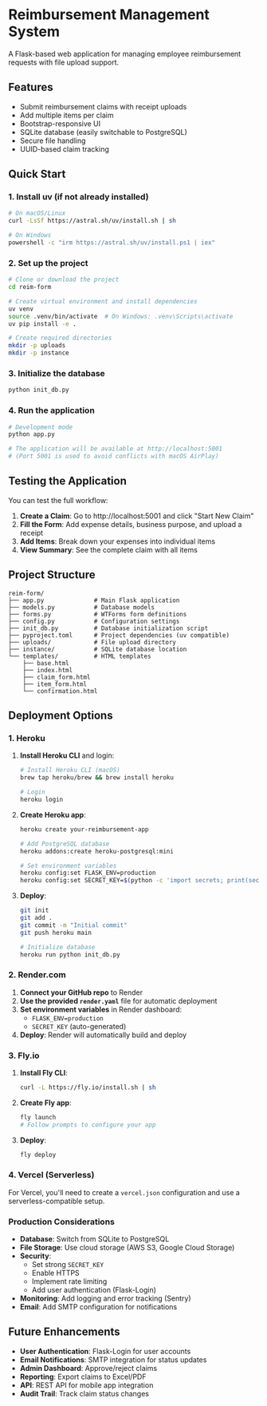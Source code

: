 # Reimbursement Management System

A Flask-based web application for managing employee reimbursement requests with file upload support.

## Features

- Submit reimbursement claims with receipt uploads
- Add multiple items per claim
- Bootstrap-responsive UI
- SQLite database (easily switchable to PostgreSQL)
- Secure file handling
- UUID-based claim tracking

## Quick Start

### 1. Install uv (if not already installed)

```bash
# On macOS/Linux
curl -LsSf https://astral.sh/uv/install.sh | sh

# On Windows
powershell -c "irm https://astral.sh/uv/install.ps1 | iex"
```

### 2. Set up the project

```bash
# Clone or download the project
cd reim-form

# Create virtual environment and install dependencies
uv venv
source .venv/bin/activate  # On Windows: .venv\Scripts\activate
uv pip install -e .

# Create required directories
mkdir -p uploads
mkdir -p instance
```

### 3. Initialize the database

```bash
python init_db.py
```

### 4. Run the application

```bash
# Development mode
python app.py

# The application will be available at http://localhost:5001
# (Port 5001 is used to avoid conflicts with macOS AirPlay)
```

## Testing the Application

You can test the full workflow:

1. **Create a Claim**: Go to http://localhost:5001 and click "Start New Claim"
2. **Fill the Form**: Add expense details, business purpose, and upload a receipt
3. **Add Items**: Break down your expenses into individual items
4. **View Summary**: See the complete claim with all items

## Project Structure

```
reim-form/
├── app.py              # Main Flask application
├── models.py           # Database models
├── forms.py            # WTForms form definitions
├── config.py           # Configuration settings
├── init_db.py          # Database initialization script
├── pyproject.toml      # Project dependencies (uv compatible)
├── uploads/            # File upload directory
├── instance/           # SQLite database location
└── templates/          # HTML templates
    ├── base.html
    ├── index.html
    ├── claim_form.html
    ├── item_form.html
    └── confirmation.html
```

## Deployment Options

### 1. Heroku

1. **Install Heroku CLI** and login:
   ```bash
   # Install Heroku CLI (macOS)
   brew tap heroku/brew && brew install heroku
   
   # Login
   heroku login
   ```

2. **Create Heroku app**:
   ```bash
   heroku create your-reimbursement-app
   
   # Add PostgreSQL database
   heroku addons:create heroku-postgresql:mini
   
   # Set environment variables
   heroku config:set FLASK_ENV=production
   heroku config:set SECRET_KEY=$(python -c 'import secrets; print(secrets.token_hex(16))')
   ```

3. **Deploy**:
   ```bash
   git init
   git add .
   git commit -m "Initial commit"
   git push heroku main
   
   # Initialize database
   heroku run python init_db.py
   ```

### 2. Render.com

1. **Connect your GitHub repo** to Render
2. **Use the provided `render.yaml`** file for automatic deployment
3. **Set environment variables** in Render dashboard:
   - `FLASK_ENV=production`
   - `SECRET_KEY` (auto-generated)
4. **Deploy**: Render will automatically build and deploy

### 3. Fly.io

1. **Install Fly CLI**:
   ```bash
   curl -L https://fly.io/install.sh | sh
   ```

2. **Create Fly app**:
   ```bash
   fly launch
   # Follow prompts to configure your app
   ```

3. **Deploy**:
   ```bash
   fly deploy
   ```

### 4. Vercel (Serverless)

For Vercel, you'll need to create a `vercel.json` configuration and use a serverless-compatible setup.

### Production Considerations

- **Database**: Switch from SQLite to PostgreSQL
- **File Storage**: Use cloud storage (AWS S3, Google Cloud Storage)
- **Security**: 
  - Set strong `SECRET_KEY`
  - Enable HTTPS
  - Implement rate limiting
  - Add user authentication (Flask-Login)
- **Monitoring**: Add logging and error tracking (Sentry)
- **Email**: Add SMTP configuration for notifications

## Future Enhancements

- **User Authentication**: Flask-Login for user accounts
- **Email Notifications**: SMTP integration for status updates
- **Admin Dashboard**: Approve/reject claims
- **Reporting**: Export claims to Excel/PDF
- **API**: REST API for mobile app integration
- **Audit Trail**: Track claim status changes
